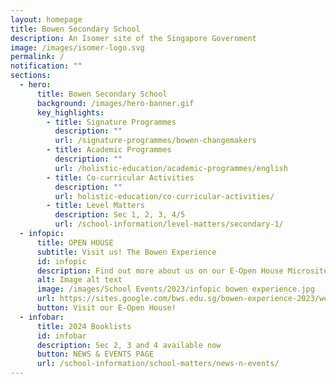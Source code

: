 ```yaml
---
layout: homepage
title: Bowen Secondary School
description: An Isomer site of the Singapore Government
image: /images/isomer-logo.svg
permalink: /
notification: ""
sections:
  - hero:
      title: Bowen Secondary School
      background: /images/hero-banner.gif
      key_highlights:
        - title: Signature Programmes
          description: ""
          url: /signature-programmes/bowen-changemakers
        - title: Academic Programmes
          description: ""
          url: /holistic-education/academic-programmes/english
        - title: Co-curricular Activities
          description: ""
          url: holistic-education/co-curricular-activities/
        - title: Level Matters
          description: Sec 1, 2, 3, 4/5
          url: /school-information/level-matters/secondary-1/
  - infopic:
      title: OPEN HOUSE
      subtitle: Visit us! The Bowen Experience
      id: infopic
      description: Find out more about us on our E-Open House Microsite
      alt: Image alt text
      image: /images/School Events/2023/infopic bowen experience.jpg
      url: https://sites.google.com/bws.edu.sg/bowen-experience-2023/welcome-to-bowen-e-open-house
      button: Visit our E-Open House!
  - infobar:
      title: 2024 Booklists
      id: infobar
      description: Sec 2, 3 and 4 available now
      button: NEWS & EVENTS PAGE
      url: /school-information/school-matters/news-n-events/
---
```

